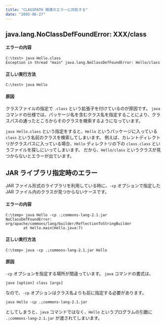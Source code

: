 ```yaml
---
title: "CLASSPATH 関連のエラーに対処する"
date: "2005-06-27"
---
```


java.lang.NoClassDefFoundError: XXX/class
----

#### エラーの内容

~~~
C:\test> java Hello.class
Exception in thread "main" java.lang.NoClassDefFoundError: Hello/class
~~~

#### 正しい実行方法

~~~
C:\test> java Hello
~~~

#### 原因

クラスファイルの指定で `.class` という拡張子を付けているのが原因です。
`java` コマンドの仕様では、パッケージ名を含むクラス名を指定することにより、クラスパスの通ったところからそのクラスを検索するようになっています。

`java Hello.class` という指定をすると、`Hello` というパッケージに入っている `class` という名前のクラスを検索してしまいます。
例えば、カレントディレクトリがクラスパスに入っている場合、`Hello` ディレクトリの下の `class.class` というファイルを探しにいってしまいます。
だから、`Hello/class` というクラスが見つからないとエラーが出ています。


JAR ライブラリ指定時のエラー
----

JAR ファイル形式のライブラリを利用している時に、`-cp` オプションで指定した JAR ファイル内のクラスが見つからないケースです。

#### エラーの内容

~~~
C:\temp> java Hello -cp .;commons-lang-2.1.jar
NoClassDefFoundError: org/apache/commons/lang/builder/ReflectionToStringBuilder
        at Hello.main(Hello.java:7)
~~~

#### 正しい実行方法

~~~
C:\temp> java -cp .;commons-lang-2.1.jar Hello
~~~

#### 原因

`-cp` オプションを指定する場所が間違っています。
`java` コマンドの書式は、

~~~
java [option] class [args]
~~~

なので、`-cp` オプションはクラス名よりも前に指定する必要があります。

~~~
java Hello -cp .;commons-lang-2.1.jar
~~~

としてしまうと、`java` コマンドではなく、`Hello` というプログラムの引数に `.;commons-lang-2.1.jar` が渡されてしまいます。

